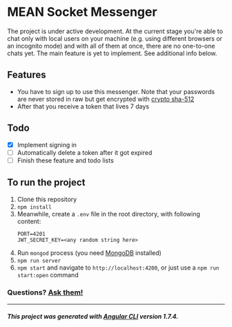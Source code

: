 # MEAN Socket Messenger

The project is under active development. At the current stage you're able to chat only with local users on your machine (e.g. using different browsers or an incognito mode) and with all of them at once, there are no one-to-one chats yet. The main feature is yet to implement. See additional info below.

## Features

* You have to sign up to use this messenger. Note that your passwords are never stored in raw but get encrypted with [crypto sha-512]
* After that you receive a token that lives 7 days

## Todo

- [x] Implement signing in
- [ ] Automatically delete a token after it got expired
- [ ] Finish these feature and todo lists

## To run the project

1. Clone this repository
1. `npm install`
1. Meanwhile, create a `.env` file in the root directory, with following content:
   ```text
   PORT=4201
   JWT_SECRET_KEY=<any random string here>
   ```
1. Run `mongod` process (you need [MongoDB][install mongodb] installed)
1. `npm run server`
1. `npm start` and navigate to `http://localhost:4200`, or just use a `npm run start:open` command

### Questions? [Ask them!](mailto:alex94orlovsky@gmail.com)

---

##### This project was generated with [Angular CLI](https://github.com/angular/angular-cli) version 1.7.4.

[crypto sha-512]: https://nodejs.org/api/crypto.html#crypto_crypto_pbkdf2sync_password_salt_iterations_keylen_digest
[install mongodb]: https://docs.mongodb.com/manual/installation/

